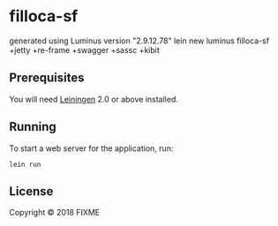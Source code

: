 # filloca-sf

generated using Luminus version "2.9.12.78"
lein new luminus filloca-sf +jetty +re-frame +swagger +sassc +kibit

## Prerequisites

You will need [Leiningen][1] 2.0 or above installed.

[1]: https://github.com/technomancy/leiningen

## Running

To start a web server for the application, run:

    lein run 

## License

Copyright © 2018 FIXME
